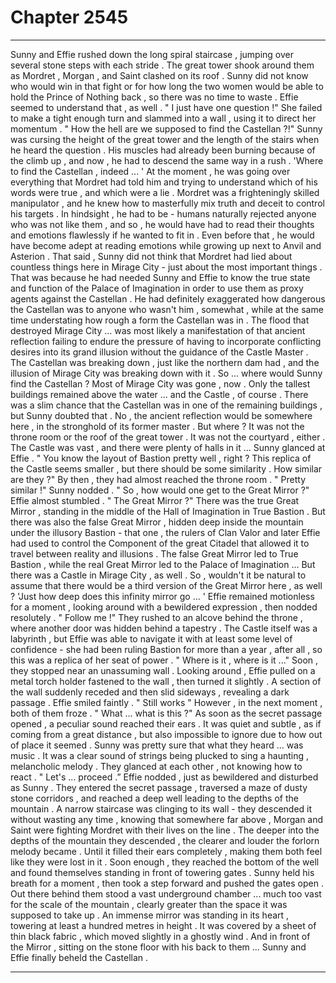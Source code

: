 
# Chapter 2545


---

Sunny and Effie rushed down the long spiral staircase , jumping over several stone steps with each stride . The great tower shook around them as Mordret , Morgan , and Saint clashed on its roof . Sunny did not know who would win in that fight or for how long the two women would be able to hold the Prince of Nothing back , so there was no time to waste .
Effie seemed to understand that , as well .
" I just have one question !"
She failed to make a tight enough turn and slammed into a wall , using it to direct her momentum .
" How the hell are we supposed to find the Castellan ?!"
Sunny was cursing the height of the great tower and the length of the stairs when he heard the question . His muscles had already been burning because of the climb up , and now , he had to descend the same way in a rush .
'Where to find the Castellan , indeed ... '
At the moment , he was going over everything that Mordret had told him and trying to understand which of his words were true , and which were a lie .
Mordret was a frighteningly skilled manipulator , and he knew how to masterfully mix truth and deceit to control his targets . In hindsight , he had to be - humans naturally rejected anyone who was not like them , and so , he would have had to read their thoughts and emotions flawlessly if he wanted to fit in . Even before that , he would have become adept at reading emotions while growing up next to Anvil and Asterion .
That said , Sunny did not think that Mordret had lied about countless things here in Mirage City - just about the most important things . That was because he had needed Sunny and Effie to know the true state and function of the Palace of Imagination in order to use them as proxy agents against the Castellan . He had definitely exaggerated how dangerous the Castellan was to anyone who wasn't him , somewhat , while at the same time understating how rough a form the Castellan was in .
The flood that destroyed Mirage City ... was most likely a manifestation of that ancient reflection failing to endure the pressure of having to incorporate conflicting desires into its grand illusion without the guidance of the Castle Master .
The Castellan was breaking down , just like the northern dam had , and the illusion of Mirage City was breaking down with it .
So ... where would Sunny find the Castellan ? Most of Mirage City was gone , now . Only the tallest buildings remained above the water ... and the Castle , of course . There was a slim chance that the Castellan was in one of the remaining buildings , but Sunny doubted that . No , the ancient reflection would be somewhere here , in the stronghold of its former master .
But where ?
It was not the throne room or the roof of the great tower . It was not the courtyard , either . The Castle was vast , and there were plenty of halls in it ...
Sunny glanced at Effie .
" You know the layout of Bastion pretty well , right ? This replica of the Castle seems smaller , but there should be some similarity . How similar are they ?"
By then , they had almost reached the throne room .
" Pretty similar !"
Sunny nodded .
" So , how would one get to the Great Mirror ?"
Effie almost stumbled .
" The Great Mirror ?"
There was the true Great Mirror , standing in the middle of the Hall of Imagination in True Bastion . But there was also the false Great Mirror , hidden deep inside the mountain under the illusory Bastion - that one , the rulers of Clan Valor and later Effie had used to control the Component of the great Citadel that allowed it to travel between reality and illusions .
The false Great Mirror led to True Bastion , while the real Great Mirror led to the Palace of Imagination ...
But there was a Castle in Mirage City , as well .
So , wouldn't it be natural to assume that there would be a third version of the Great Mirror here , as well ?
'Just how deep does this infinity mirror go ... '
Effie remained motionless for a moment , looking around with a bewildered expression , then nodded resolutely .
" Follow me !"
They rushed to an alcove behind the throne , where another door was hidden behind a tapestry . The Castle itself was a labyrinth , but Effie was able to navigate it with at least some level of confidence - she had been ruling Bastion for more than a year , after all , so this was a replica of her seat of power .
" Where is it , where is it ..."
Soon , they stopped near an unassuming wall . Looking around , Effie pulled on a metal torch holder fastened to the wall , then turned it slightly .
A section of the wall suddenly receded and then slid sideways , revealing a dark passage .
Effie smiled faintly .
" Still works "
However , in the next moment , both of them froze .
" What ... what is this ?"
As soon as the secret passage opened , a peculiar sound reached their ears .
It was quiet and subtle , as if coming from a great distance , but also impossible to ignore due to how out of place it seemed .
Sunny was pretty sure that what they heard ... was music .
It was a clear sound of strings being plucked to sing a haunting , melancholic melody . They glanced at each other , not knowing how to react .
" Let's ... proceed .”
Effie nodded , just as bewildered and disturbed as Sunny .
They entered the secret passage , traversed a maze of dusty stone corridors , and reached a deep well leading to the depths of the mountain . A narrow staircase was clinging to its wall - they descended it without wasting any time , knowing that somewhere far above , Morgan and Saint were fighting Mordret with their lives on the line .
The deeper into the depths of the mountain they descended , the clearer and louder the forlorn melody became .
Until it filled their ears completely , making them both feel like they were lost in it .
Soon enough , they reached the bottom of the well and found themselves standing in front of towering gates .
Sunny held his breath for a moment , then took a step forward and pushed the gates open .
Out there behind them stood a vast underground chamber ... much too vast for the scale of the mountain , clearly greater than the space it was supposed to take up . An immense mirror was standing in its heart , towering at least a hundred metres in height . It was covered by a sheet of thin black fabric , which moved slightly in a ghostly wind .
And in front of the Mirror , sitting on the stone floor with his back to them ...
Sunny and Effie finally beheld the Castellan .

---

